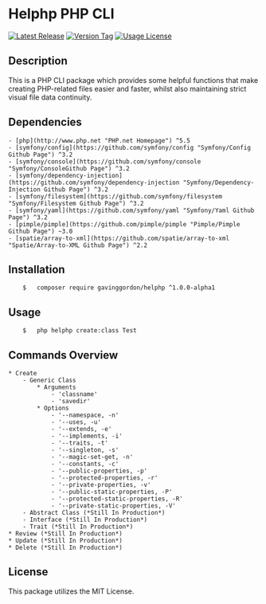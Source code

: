 # Helphp PHP CLI

[![Latest Release](https://img.shields.io/github/release/gavinggordon/helphp.svg)](https://github.com/gavinggordon/helphp)  [![Version Tag](https://img.shields.io/github/tag/gavinggordon/helphp.svg)](https://github.com/gavinggordon/helphp)  [![Usage License](https://img.shields.io/github/license/gavinggordon/helphp.svg)](https://github.com/gavinggordon/helphp/blob/master/LICENSE.txt)

## Description
This is a PHP CLI package which provides some helpful functions that make creating PHP-related files easier and faster, whilst also maintaining strict visual file data continuity.

## Dependencies
	- [php](http://www.php.net "PHP.net Homepage") ^5.5
	- [symfony/config](https://github.com/symfony/config "Symfony/Config Github Page") ^3.2
	- [symfony/console](https://github.com/symfony/console "Symfony/ConsoleGithub Page") ^3.2
	- [symfony/dependency-injection](https://github.com/symfony/dependency-injection "Symfony/Dependency-Injection Github Page") ^3.2
	- [symfony/filesystem](https://github.com/symfony/filesystem "Symfony/Filesystem Github Page") ^3.2
	- [symfony/yaml](https://github.com/symfony/yaml "Symfony/Yaml Github Page") ^3.2
	- [pimple/pimple](https://github.com/pimple/pimple "Pimple/Pimple Github Page") ~3.0
	- [spatie/array-to-xml](https://github.com/spatie/array-to-xml "Spatie/Array-to-XML Github Page") ^2.2

## Installation
```shellscript
	$	composer require gavinggordon/helphp ^1.0.0-alpha1
```

## Usage
```shellscript
	$	php helphp create:class Test
```

## Commands Overview
	* Create
		- Generic Class
			* Arguments
				- 'classname'
				- 'savedir'
			* Options
				- '--namespace, -n'
				- '--uses, -u'
				- '--extends, -e'
				- '--implements, -i'
				- '--traits, -t'
				- '--singleton, -s'
				- '--magic-set-get, -n'
				- '--constants, -c'
				- '--public-properties, -p'
				- '--protected-properties, -r'
				- '--private-properties, -v'
				- '--public-static-properties, -P'
				- '--protected-static-properties, -R'
				- '--private-static-properties, -V'
		- Abstract Class (*Still In Production*)
		- Interface (*Still In Production*)
		- Trait (*Still In Production*)
	* Review (*Still In Production*)
	* Update (*Still In Production*)	
	* Delete (*Still In Production*)

## License
This package utilizes the MIT License.
